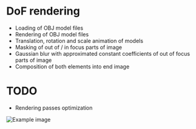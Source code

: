 # DoF rendering

- Loading of OBJ model files
- Rendering of OBJ model files
- Translation, rotation and scale animation of models
- Masking of out of / in focus parts of image
- Gaussian blur with approximated constant coefficients of out of focus parts of image
- Composition of both elements into end image

# TODO
- Rendering passes optimization

![Example image](https://raw.githubusercontent.com/bartlomiejn/dof-rendering-metal/master/dof_rendering.gif)
